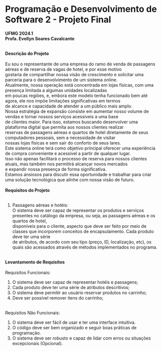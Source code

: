 # Programação e Desenvolvimento de Software 2 - Projeto Final
<b>UFMG 2024.1</b><br>
<b>Profa. Evellyn Soares Cavalcante</b><br><br>

<b>Descrição do Projeto</b><br><br>
Eu sou o representante de uma empresa do ramo de venda de passagens aéreas e de reserva de vagas de hotel, e por esse motivo<br>
gostaria de compartilhar nossa visão de crescimento e solicitar uma parceria para o desenvolvimento de um sistema online.<br>
Atualmente, nossa operação está concentrada em lojas físicas, com uma presença limitada a algumas unidades localizadas<br>
em poucas regiões, e, embora este modelo tenha funcionado bem até agora, ele nos impõe limitações significativas em termos<br>
de alcance e capacidade de atender a um público mais amplo.<br>
Nossa estratégia de expansão consiste em aumentar nosso volume de vendas e tornar nossos serviços acessíveis a uma base<br>
de clientes maior. Para isso, estamos buscando desenvolver uma plataforma digital que permita aos nossos clientes realizar<br>
reservas de passagens aéreas e quartos de hotel diretamente de seus computadores pessoais, sem a necessidade de visitar<br>
nossas lojas físicas e sem sair do conforto de seus lares.<br>
Este sistema online terá como objetivo principal oferecer uma experiência de compra conveniente e acessível a partir de qualquer lugar.<br>
Isso não apenas facilitará o processo de reserva para nossos clientes atuais, mas também nos permitirá alcançar novos mercados<br>
e expandir nossa presença de forma significativa.<br>
Estamos ansiosos para discutir essa oportunidade e trabalhar para criar uma solução tecnológica que alinhe com nossa visão de futuro.<br><br>
<b>Requisitos do Projeto</b><br><br>
1. Passagens aéreas e hotéis:<br>
O sistema deve ser capaz de representar os produtos e serviços presentes no catálogo da empresa, ou seja, as passagens aéreas e os quartos de hotel,<br>
disponíveis para o cliente, aspecto que deve ser feito por meio de classes que incorporem conceitos de encapsulamento. Cada produto deve ter uma série<br>
de atributos, de acordo com seu tipo (preço, ID, localização, etc), os quais são acessados através de métodos implementados no programa.<br><br>

<b>Levantamento de Requisitos</b><br><br>
Requisitos Funcionais:<br>
1. O sistema deve ser capaz de representar hotéis e passagens;<br>
2. Cada produto deve ter uma série de atributos descritivos;<br>
3. O sistema deve permitir ao usuário reservar produtos no carrinho;<br>
4. Deve ser possível remover itens do carrinho;<br><br>

Requisitos Não Funcionais:<br>
1. O sistema deve ser fácil de usar e ter uma interface intuitiva.<br>
2. O código deve ser bem organizado e seguir boas práticas de programação.<br>
3. O sistema deve ser robusto e capaz de lidar com erros ou situações excepcionais (Opcional).<br>

